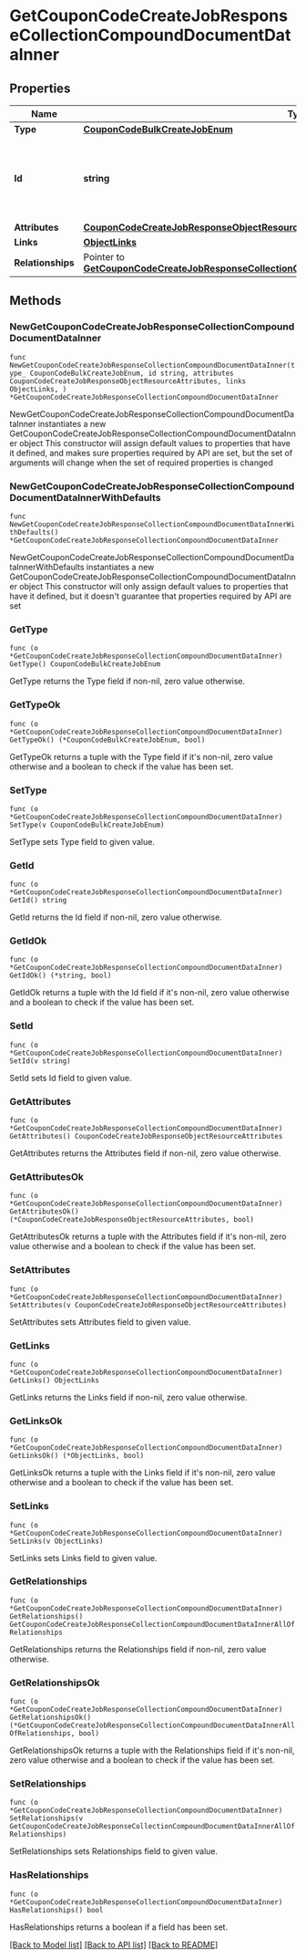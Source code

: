 # GetCouponCodeCreateJobResponseCollectionCompoundDocumentDataInner

## Properties

Name | Type | Description | Notes
------------ | ------------- | ------------- | -------------
**Type** | [**CouponCodeBulkCreateJobEnum**](CouponCodeBulkCreateJobEnum.md) |  | 
**Id** | **string** | Unique identifier for retrieving the job. Generated by Klaviyo. | 
**Attributes** | [**CouponCodeCreateJobResponseObjectResourceAttributes**](CouponCodeCreateJobResponseObjectResourceAttributes.md) |  | 
**Links** | [**ObjectLinks**](ObjectLinks.md) |  | 
**Relationships** | Pointer to [**GetCouponCodeCreateJobResponseCollectionCompoundDocumentDataInnerAllOfRelationships**](GetCouponCodeCreateJobResponseCollectionCompoundDocumentDataInnerAllOfRelationships.md) |  | [optional] 

## Methods

### NewGetCouponCodeCreateJobResponseCollectionCompoundDocumentDataInner

`func NewGetCouponCodeCreateJobResponseCollectionCompoundDocumentDataInner(type_ CouponCodeBulkCreateJobEnum, id string, attributes CouponCodeCreateJobResponseObjectResourceAttributes, links ObjectLinks, ) *GetCouponCodeCreateJobResponseCollectionCompoundDocumentDataInner`

NewGetCouponCodeCreateJobResponseCollectionCompoundDocumentDataInner instantiates a new GetCouponCodeCreateJobResponseCollectionCompoundDocumentDataInner object
This constructor will assign default values to properties that have it defined,
and makes sure properties required by API are set, but the set of arguments
will change when the set of required properties is changed

### NewGetCouponCodeCreateJobResponseCollectionCompoundDocumentDataInnerWithDefaults

`func NewGetCouponCodeCreateJobResponseCollectionCompoundDocumentDataInnerWithDefaults() *GetCouponCodeCreateJobResponseCollectionCompoundDocumentDataInner`

NewGetCouponCodeCreateJobResponseCollectionCompoundDocumentDataInnerWithDefaults instantiates a new GetCouponCodeCreateJobResponseCollectionCompoundDocumentDataInner object
This constructor will only assign default values to properties that have it defined,
but it doesn't guarantee that properties required by API are set

### GetType

`func (o *GetCouponCodeCreateJobResponseCollectionCompoundDocumentDataInner) GetType() CouponCodeBulkCreateJobEnum`

GetType returns the Type field if non-nil, zero value otherwise.

### GetTypeOk

`func (o *GetCouponCodeCreateJobResponseCollectionCompoundDocumentDataInner) GetTypeOk() (*CouponCodeBulkCreateJobEnum, bool)`

GetTypeOk returns a tuple with the Type field if it's non-nil, zero value otherwise
and a boolean to check if the value has been set.

### SetType

`func (o *GetCouponCodeCreateJobResponseCollectionCompoundDocumentDataInner) SetType(v CouponCodeBulkCreateJobEnum)`

SetType sets Type field to given value.


### GetId

`func (o *GetCouponCodeCreateJobResponseCollectionCompoundDocumentDataInner) GetId() string`

GetId returns the Id field if non-nil, zero value otherwise.

### GetIdOk

`func (o *GetCouponCodeCreateJobResponseCollectionCompoundDocumentDataInner) GetIdOk() (*string, bool)`

GetIdOk returns a tuple with the Id field if it's non-nil, zero value otherwise
and a boolean to check if the value has been set.

### SetId

`func (o *GetCouponCodeCreateJobResponseCollectionCompoundDocumentDataInner) SetId(v string)`

SetId sets Id field to given value.


### GetAttributes

`func (o *GetCouponCodeCreateJobResponseCollectionCompoundDocumentDataInner) GetAttributes() CouponCodeCreateJobResponseObjectResourceAttributes`

GetAttributes returns the Attributes field if non-nil, zero value otherwise.

### GetAttributesOk

`func (o *GetCouponCodeCreateJobResponseCollectionCompoundDocumentDataInner) GetAttributesOk() (*CouponCodeCreateJobResponseObjectResourceAttributes, bool)`

GetAttributesOk returns a tuple with the Attributes field if it's non-nil, zero value otherwise
and a boolean to check if the value has been set.

### SetAttributes

`func (o *GetCouponCodeCreateJobResponseCollectionCompoundDocumentDataInner) SetAttributes(v CouponCodeCreateJobResponseObjectResourceAttributes)`

SetAttributes sets Attributes field to given value.


### GetLinks

`func (o *GetCouponCodeCreateJobResponseCollectionCompoundDocumentDataInner) GetLinks() ObjectLinks`

GetLinks returns the Links field if non-nil, zero value otherwise.

### GetLinksOk

`func (o *GetCouponCodeCreateJobResponseCollectionCompoundDocumentDataInner) GetLinksOk() (*ObjectLinks, bool)`

GetLinksOk returns a tuple with the Links field if it's non-nil, zero value otherwise
and a boolean to check if the value has been set.

### SetLinks

`func (o *GetCouponCodeCreateJobResponseCollectionCompoundDocumentDataInner) SetLinks(v ObjectLinks)`

SetLinks sets Links field to given value.


### GetRelationships

`func (o *GetCouponCodeCreateJobResponseCollectionCompoundDocumentDataInner) GetRelationships() GetCouponCodeCreateJobResponseCollectionCompoundDocumentDataInnerAllOfRelationships`

GetRelationships returns the Relationships field if non-nil, zero value otherwise.

### GetRelationshipsOk

`func (o *GetCouponCodeCreateJobResponseCollectionCompoundDocumentDataInner) GetRelationshipsOk() (*GetCouponCodeCreateJobResponseCollectionCompoundDocumentDataInnerAllOfRelationships, bool)`

GetRelationshipsOk returns a tuple with the Relationships field if it's non-nil, zero value otherwise
and a boolean to check if the value has been set.

### SetRelationships

`func (o *GetCouponCodeCreateJobResponseCollectionCompoundDocumentDataInner) SetRelationships(v GetCouponCodeCreateJobResponseCollectionCompoundDocumentDataInnerAllOfRelationships)`

SetRelationships sets Relationships field to given value.

### HasRelationships

`func (o *GetCouponCodeCreateJobResponseCollectionCompoundDocumentDataInner) HasRelationships() bool`

HasRelationships returns a boolean if a field has been set.


[[Back to Model list]](../README.md#documentation-for-models) [[Back to API list]](../README.md#documentation-for-api-endpoints) [[Back to README]](../README.md)


